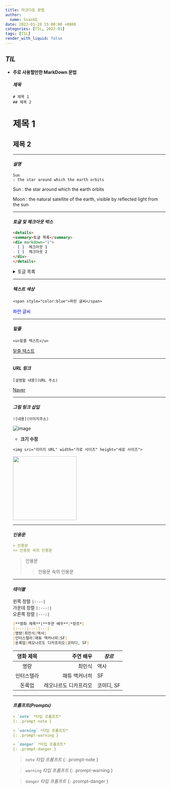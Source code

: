 ```yaml
---
title: 마크다운 문법
author:
  name: SsankQ
date: 2022-01-28 15:00:00 +0800
categories: [TIL, 2022-01]
tags: [TIL]
render_with_liquid: false
---
```


## *TIL*

- **주로 사용할만한 MarkDown 문법**

  #### ***제목***

    ```
    # 제목 1
    ## 제목 2
    ``` 

    # 제목 1
    ## 제목 2  

    ---


  #### ***설명*** 

    ```
    Sun
    : the star around which the earth orbits
    ```

    Sun
    : the star around which the earth orbits

    Moon
    : the natural satellite of the earth, visible by reflected light from the sun

    ---

  #### ***토글 및 체크아웃 박스***

    ```markdown
    <details>
    <summary>토글 목록</summary>
    <div markdown="1">       
    - [ ]  체크아웃 1
    - [ ]  체크아웃 2
    </div>
    </details>
    ```

    <details>
    <summary>토글 목록</summary>
    <div markdown="1">       
    - [ ]  체크아웃 1
    - [ ]  체크아웃 2
    </div>
    </details>

    ---

  #### ***텍스트 색상***

    `<span style="color:blue">파란 글씨</span>`  

    <span style="color:blue">파란 글씨</span>

    ---

  #### ***밑줄***

    `<u>밑줄 텍스트</u>`  

    <u>밑줄 텍스트</u>

    ---

  #### ***URL 링크***

    `[설명할 내용](URL 주소)`  

    [Naver](https://naver.com)

    ---

  #### ***그림 링크 삽입***

    `![내용](이미지주소)`  

    ![image](https://cdn.pixabay.com/photo/2021/09/10/20/02/cats-6614088_960_720.jpg)

    - **크기 수정**

    `<img src="이미지 URL" width="가로 사이즈" height="세로 사이즈">`  

    <img src="https://cdn.pixabay.com/photo/2021/09/10/20/02/cats-6614088_960_720.jpg" width=200px height=200px>

    ---

  #### ***인용문***

    ```markdown
    > 인용문
    >> 인용문 속의 인용문
    ```

    > 인용문
    >> 인용문 속의 인용문

    ---

  #### ***테이블*** 

    왼쪽 정렬 `|:---|`  
    가운데 정렬 `|:---:|`  
    오른쪽 정렬 `|---:|`  

    ```markdown
    |**영화 제목**|**주연 배우**|*장르*|
    |:---:|---:|---|
    |명량|최민식|역사|
    |인터스텔라|매튜 맥커너히|SF|
    |돈룩업|레오나르도 디카프리오|코미디, SF|
    ```

    |**영화 제목**|**주연 배우**|*장르*|
    |:---:|---:|---|
    |명량|최민식|역사|
    |인터스텔라|매튜 맥커너히|SF|
    |돈룩업|레오나르도 디카프리오|코미디, SF|

    ---

  #### ***프롬프트(Prompts)***

    ```markdown
    > `note` *타입 프롬프트*
    {: .prompt-note }

    > `warning` *타입 프롬프트*
    {: .prompt-warning }

    > `danger` *타입 프롬프트*
    {: .prompt-danger }
    ```


  > `note` *타입 프롬프트*
  {: .prompt-note }

  > `warning` *타입 프롬프트*
  {: .prompt-warning }

  > `danger` *타입 프롬프트*
  {: .prompt-danger }